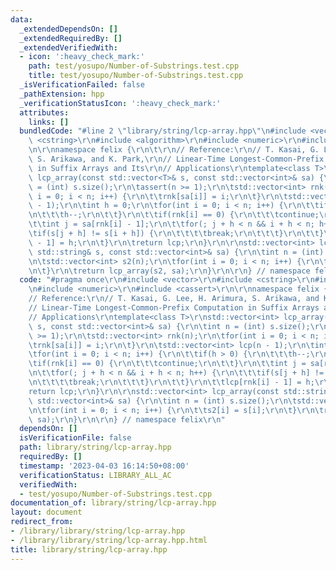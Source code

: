 ```yaml
---
data:
  _extendedDependsOn: []
  _extendedRequiredBy: []
  _extendedVerifiedWith:
  - icon: ':heavy_check_mark:'
    path: test/yosupo/Number-of-Substrings.test.cpp
    title: test/yosupo/Number-of-Substrings.test.cpp
  _isVerificationFailed: false
  _pathExtension: hpp
  _verificationStatusIcon: ':heavy_check_mark:'
  attributes:
    links: []
  bundledCode: "#line 2 \"library/string/lcp-array.hpp\"\n#include <vector>\r\n#include\
    \ <cstring>\r\n#include <algorithm>\r\n#include <numeric>\r\n#include <cassert>\r\
    \n\r\nnamespace felix {\r\n\t\r\n// Reference:\r\n// T. Kasai, G. Lee, H. Arimura,\
    \ S. Arikawa, and K. Park,\r\n// Linear-Time Longest-Common-Prefix Computation\
    \ in Suffix Arrays and Its\r\n// Applications\r\ntemplate<class T>\r\nstd::vector<int>\
    \ lcp_array(const std::vector<T>& s, const std::vector<int>& sa) {\r\n\tint n\
    \ = (int) s.size();\r\n\tassert(n >= 1);\r\n\tstd::vector<int> rnk(n);\r\n\tfor(int\
    \ i = 0; i < n; i++) {\r\n\t\trnk[sa[i]] = i;\r\n\t}\r\n\tstd::vector<int> lcp(n\
    \ - 1);\r\n\tint h = 0;\r\n\tfor(int i = 0; i < n; i++) {\r\n\t\tif(h > 0) {\r\
    \n\t\t\th--;\r\n\t\t}\r\n\t\tif(rnk[i] == 0) {\r\n\t\t\tcontinue;\r\n\t\t}\r\n\
    \t\tint j = sa[rnk[i] - 1];\r\n\t\tfor(; j + h < n && i + h < n; h++) {\r\n\t\t\
    \tif(s[j + h] != s[i + h]) {\r\n\t\t\t\tbreak;\r\n\t\t\t}\r\n\t\t}\r\n\t\tlcp[rnk[i]\
    \ - 1] = h;\r\n\t}\r\n\treturn lcp;\r\n}\r\n\r\nstd::vector<int> lcp_array(const\
    \ std::string& s, const std::vector<int>& sa) {\r\n\tint n = (int) s.size();\r\
    \n\tstd::vector<int> s2(n);\r\n\tfor(int i = 0; i < n; i++) {\r\n\t\ts2[i] = s[i];\r\
    \n\t}\r\n\treturn lcp_array(s2, sa);\r\n}\r\n\r\n} // namespace felix\r\n"
  code: "#pragma once\r\n#include <vector>\r\n#include <cstring>\r\n#include <algorithm>\r\
    \n#include <numeric>\r\n#include <cassert>\r\n\r\nnamespace felix {\r\n\t\r\n\
    // Reference:\r\n// T. Kasai, G. Lee, H. Arimura, S. Arikawa, and K. Park,\r\n\
    // Linear-Time Longest-Common-Prefix Computation in Suffix Arrays and Its\r\n\
    // Applications\r\ntemplate<class T>\r\nstd::vector<int> lcp_array(const std::vector<T>&\
    \ s, const std::vector<int>& sa) {\r\n\tint n = (int) s.size();\r\n\tassert(n\
    \ >= 1);\r\n\tstd::vector<int> rnk(n);\r\n\tfor(int i = 0; i < n; i++) {\r\n\t\
    \trnk[sa[i]] = i;\r\n\t}\r\n\tstd::vector<int> lcp(n - 1);\r\n\tint h = 0;\r\n\
    \tfor(int i = 0; i < n; i++) {\r\n\t\tif(h > 0) {\r\n\t\t\th--;\r\n\t\t}\r\n\t\
    \tif(rnk[i] == 0) {\r\n\t\t\tcontinue;\r\n\t\t}\r\n\t\tint j = sa[rnk[i] - 1];\r\
    \n\t\tfor(; j + h < n && i + h < n; h++) {\r\n\t\t\tif(s[j + h] != s[i + h]) {\r\
    \n\t\t\t\tbreak;\r\n\t\t\t}\r\n\t\t}\r\n\t\tlcp[rnk[i] - 1] = h;\r\n\t}\r\n\t\
    return lcp;\r\n}\r\n\r\nstd::vector<int> lcp_array(const std::string& s, const\
    \ std::vector<int>& sa) {\r\n\tint n = (int) s.size();\r\n\tstd::vector<int> s2(n);\r\
    \n\tfor(int i = 0; i < n; i++) {\r\n\t\ts2[i] = s[i];\r\n\t}\r\n\treturn lcp_array(s2,\
    \ sa);\r\n}\r\n\r\n} // namespace felix\r\n"
  dependsOn: []
  isVerificationFile: false
  path: library/string/lcp-array.hpp
  requiredBy: []
  timestamp: '2023-04-03 16:14:50+08:00'
  verificationStatus: LIBRARY_ALL_AC
  verifiedWith:
  - test/yosupo/Number-of-Substrings.test.cpp
documentation_of: library/string/lcp-array.hpp
layout: document
redirect_from:
- /library/library/string/lcp-array.hpp
- /library/library/string/lcp-array.hpp.html
title: library/string/lcp-array.hpp
---
```

